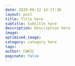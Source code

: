 ```yaml
---
date: 2020-06-12 14:17:30
layout: post
title: Title here
subtitle: Subtitle here
description: Description here
image:
optimized_image:
category: category here
tags:
author: CWKSC
paginate: false
---
```


